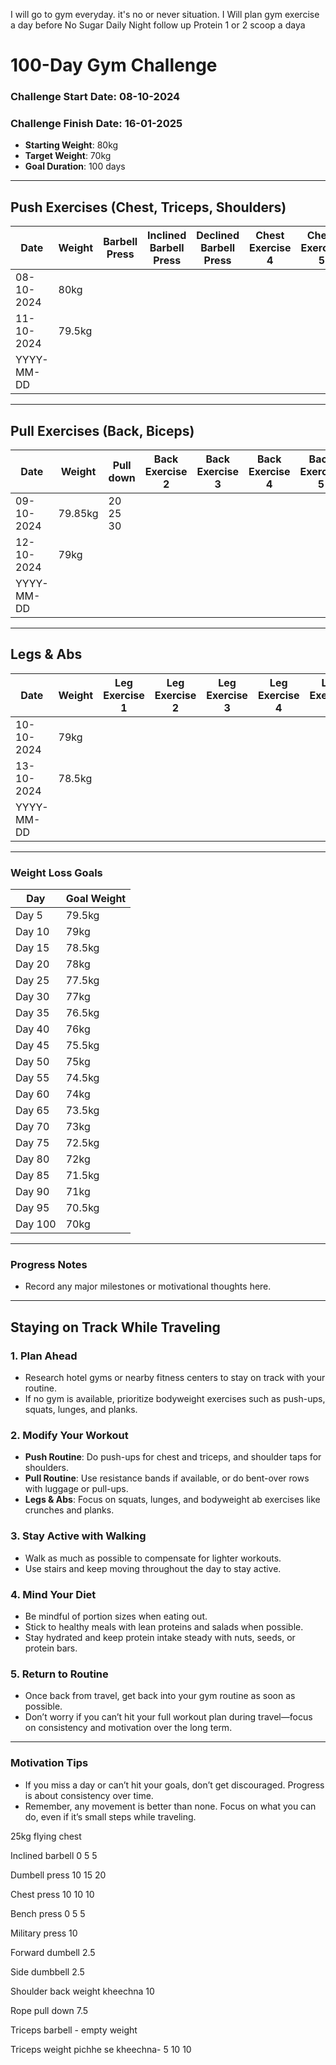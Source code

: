 I will go to gym everyday. it's no or never situation.
I Will plan gym exercise a day before
No Sugar
Daily Night follow up
Protein 1 or 2 scoop a daya

# 100-Day Gym Challenge

### Challenge Start Date: 08-10-2024
### Challenge Finish Date: 16-01-2025
- **Starting Weight**: 80kg
- **Target Weight**: 70kg
- **Goal Duration**: 100 days

---

## Push Exercises (Chest, Triceps, Shoulders)

| Date       | Weight | Barbell Press | Inclined Barbell Press | Declined Barbell Press | Chest Exercise 4 | Chest Exercise 5 | Triceps Exercise 1 | Triceps Exercise 2 | Triceps Exercise 3 | Shoulder Exercise 1 | Shoulder Exercise 2 | Shoulder Exercise 3 | Notes |
| ---------- | ------ | ------------- | ---------------------- | ---------------------- | ---------------- | ---------------- | ------------------ | ------------------ | ------------------ | ------------------- | ------------------- | ------------------- | ----- |
| 08-10-2024 | 80kg   |               |                        |                        |                  |                  |                    |                    |                    |                     |                     |                     |       |
| 11-10-2024 | 79.5kg |               |                        |                        |                  |                  |                    |                    |                    |                     |                     |                     |       |
| YYYY-MM-DD |        |               |                        |                        |                  |                  |                    |                    |                    |                     |                     |                     |       |

---

## Pull Exercises (Back, Biceps)

| Date       | Weight  | Pull down | Back Exercise 2 | Back Exercise 3 | Back Exercise 4 | Back Exercise 5 | Biceps Exercise 1 | Biceps Exercise 2 | Biceps Exercise 3 | Notes |
| ---------- | ------- | --------- | --------------- | --------------- | --------------- | --------------- | ----------------- | ----------------- | ----------------- | ----- |
| 09-10-2024 | 79.85kg | 20 25 30  |                 |                 |                 |                 |                   |                   |                   |       |
| 12-10-2024 | 79kg    |           |                 |                 |                 |                 |                   |                   |                   |       |
| YYYY-MM-DD |         |           |                 |                 |                 |                 |                   |                   |                   |       |

---

## Legs & Abs

| Date       | Weight  | Leg Exercise 1     | Leg Exercise 2     | Leg Exercise 3     | Leg Exercise 4     | Leg Exercise 5     | Abs Exercise 1     | Abs Exercise 2     | Abs Exercise 3     | Notes              |
|------------|---------|--------------------|--------------------|--------------------|--------------------|--------------------|--------------------|--------------------|--------------------|---------------------|
| 10-10-2024 | 79kg    |                    |                    |                    |                    |                    |                    |                    |                    |                     |
| 13-10-2024 | 78.5kg  |                    |                    |                    |                    |                    |                    |                    |                    |                     |
| YYYY-MM-DD |         |                    |                    |                    |                    |                    |                    |                    |                    |                     |

---

### Weight Loss Goals

| Day         | Goal Weight |
|-------------|-------------|
| Day 5       | 79.5kg      |
| Day 10      | 79kg        |
| Day 15      | 78.5kg      |
| Day 20      | 78kg        |
| Day 25      | 77.5kg      |
| Day 30      | 77kg        |
| Day 35      | 76.5kg      |
| Day 40      | 76kg        |
| Day 45      | 75.5kg      |
| Day 50      | 75kg        |
| Day 55      | 74.5kg      |
| Day 60      | 74kg        |
| Day 65      | 73.5kg      |
| Day 70      | 73kg        |
| Day 75      | 72.5kg      |
| Day 80      | 72kg        |
| Day 85      | 71.5kg      |
| Day 90      | 71kg        |
| Day 95      | 70.5kg      |
| Day 100     | 70kg        |

---

### Progress Notes
- Record any major milestones or motivational thoughts here.

---

## **Staying on Track While Traveling**

### 1. **Plan Ahead**
   - Research hotel gyms or nearby fitness centers to stay on track with your routine.
   - If no gym is available, prioritize bodyweight exercises such as push-ups, squats, lunges, and planks.

### 2. **Modify Your Workout**
   - **Push Routine**: Do push-ups for chest and triceps, and shoulder taps for shoulders.
   - **Pull Routine**: Use resistance bands if available, or do bent-over rows with luggage or pull-ups.
   - **Legs & Abs**: Focus on squats, lunges, and bodyweight ab exercises like crunches and planks.

### 3. **Stay Active with Walking**
   - Walk as much as possible to compensate for lighter workouts.
   - Use stairs and keep moving throughout the day to stay active.

### 4. **Mind Your Diet**
   - Be mindful of portion sizes when eating out.
   - Stick to healthy meals with lean proteins and salads when possible.
   - Stay hydrated and keep protein intake steady with nuts, seeds, or protein bars.

### 5. **Return to Routine**
   - Once back from travel, get back into your gym routine as soon as possible.
   - Don’t worry if you can’t hit your full workout plan during travel—focus on consistency and motivation over the long term.

---

### Motivation Tips
- If you miss a day or can’t hit your goals, don’t get discouraged. Progress is about consistency over time.
- Remember, any movement is better than none. Focus on what you can do, even if it’s small steps while traveling.




25kg flying chest

Inclined barbell 0 5 5 

Dumbell press 10 15 20

Chest press 10 10 10

Bench press 0 5 5 

Military press 10

Forward dumbell 2.5

Side dumbbell 2.5

Shoulder back weight kheechna 10

Rope pull down 7.5

Triceps barbell - empty weight 

Triceps weight pichhe se kheechna- 5 10 10